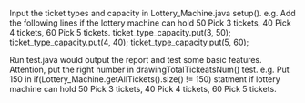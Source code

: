 Input the ticket types and capacity in Lottery_Machine.java setup().
e.g. Add the following lines if the lottery machine can hold 50 Pick 3 tickets, 40 Pick 4 tickets, 60 Pick 5 tickets.
	ticket_type_capacity.put(3, 50);
	ticket_type_capacity.put(4, 40);
	ticket_type_capacity.put(5, 60);
	
Run test.java would output the report and test some basic features.
Attention, put the right number in drawingTotalTickeatsNum() test.
e.g. Put 150 in if(Lottery_Machine.getAllTickets().size() != 150) statment if lottery machine can hold 50 Pick 3 tickets, 40 Pick   4 tickets, 60 Pick 5 tickets.
